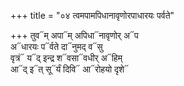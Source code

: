 +++
title = "०४ त्वमपामपिधानावृणोरपाधारयः पर्वते"

+++
तुव᳓म् अपा᳓म् अपिधा᳓नावृणोर् अ᳓प  
अ᳓धारयः प᳓र्वते दा᳓नुमद् व᳓सु  
वृत्रं᳓ य᳓द् इन्द्र श᳓वसा᳓वधीर् अ᳓हिम्  
आ᳓द् इ᳓त् सू᳓र्यं दिवि᳓ आ᳓रोहयो दृशे᳓